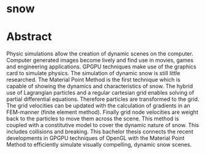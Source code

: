 snow
====

Abstract
==

Physic simulations allow the creation of dynamic scenes on the computer. Computer generated images become lively and find use in movies, games and engineering applications. GPGPU techniques make use of the graphics card to simulate physics. The simulation of dynamic snow is still little researched. The Material Point Method is the first technique which is capable of showing the dynamics and characteristics of snow.
The hybrid use of Lagrangian particles and a regular cartesian grid enables solving of partial differential equations. Therefore particles are transformed to the grid.
The grid velocities can be updated with the calculation of gradients in an FEM-manner (finite element method). Finally grid node velocities are weight back to the particles to move them across the scene. This method is coupled with a constitutive model to cover the dynamic nature of snow. This includes collisions and breaking.
This bachelor thesis connects the recent developments in GPGPU techniques of OpenGL with the Material Point Method to efficiently simulate visually compelling, dynamic snow scenes.